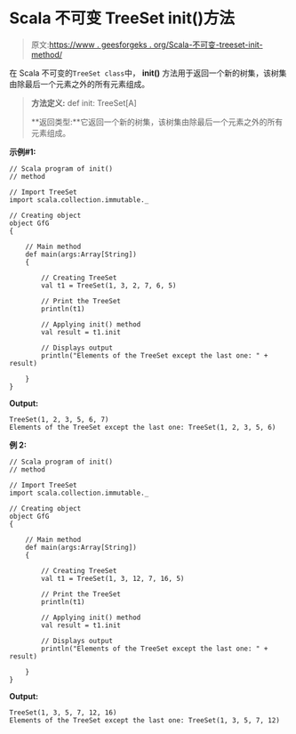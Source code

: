 # Scala 不可变 TreeSet init()方法

> 原文:[https://www . geesforgeks . org/Scala-不可变-treeset-init-method/](https://www.geeksforgeeks.org/scala-immutable-treeset-init-method/)

在 Scala 不可变的`TreeSet class`中， **init()** 方法用于返回一个新的树集，该树集由除最后一个元素之外的所有元素组成。

> **方法定义:** def init: TreeSet[A]
> 
> **返回类型:**它返回一个新的树集，该树集由除最后一个元素之外的所有元素组成。

**示例#1:**

```
// Scala program of init() 
// method 

// Import TreeSet
import scala.collection.immutable._

// Creating object 
object GfG 
{ 

    // Main method 
    def main(args:Array[String]) 
    { 

        // Creating TreeSet
        val t1 = TreeSet(1, 3, 2, 7, 6, 5) 

        // Print the TreeSet
        println(t1)

        // Applying init() method  
        val result = t1.init

        // Displays output 
        println("Elements of the TreeSet except the last one: " + result)

    } 
} 
```

**Output:**

```
TreeSet(1, 2, 3, 5, 6, 7)
Elements of the TreeSet except the last one: TreeSet(1, 2, 3, 5, 6)

```

**例 2:**

```
// Scala program of init() 
// method 

// Import TreeSet
import scala.collection.immutable._

// Creating object 
object GfG 
{ 

    // Main method 
    def main(args:Array[String]) 
    { 

        // Creating TreeSet
        val t1 = TreeSet(1, 3, 12, 7, 16, 5) 

        // Print the TreeSet
        println(t1)

        // Applying init() method  
        val result = t1.init

        // Displays output 
        println("Elements of the TreeSet except the last one: " + result)

    } 
} 
```

**Output:**

```
TreeSet(1, 3, 5, 7, 12, 16)
Elements of the TreeSet except the last one: TreeSet(1, 3, 5, 7, 12)

```